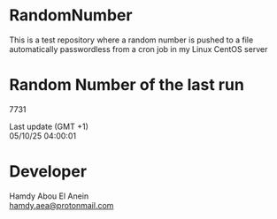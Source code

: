 # RandomNumber    
This is a test repository where a random number is pushed to a file automatically passwordless from a cron job in my Linux CentOS server    
# Random Number of the last run   
7731
      
Last update (GMT +1)    
05/10/25 04:00:01
# Developer    
Hamdy Abou El Anein   
hamdy.aea@protonmail.com
